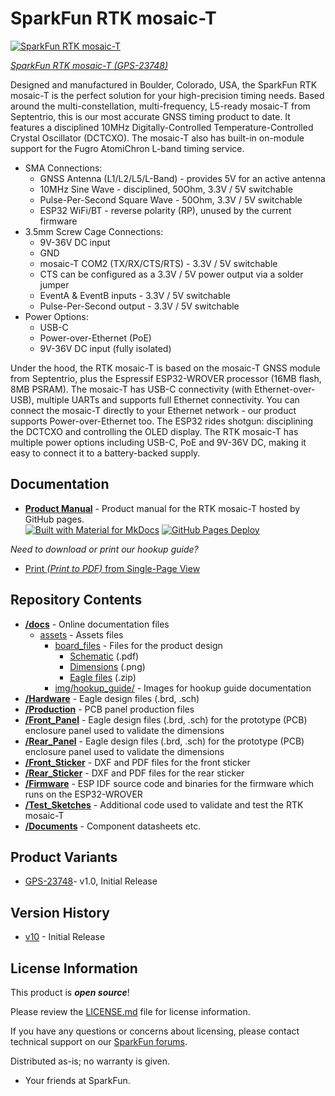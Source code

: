 SparkFun RTK mosaic-T
========================================

[![SparkFun RTK mosaic-T](https://cdn.sparkfun.com/r/600-600/assets/parts/2/4/0/7/2/23748-RTK-Mosaic-X5-Kit-All-Feature.jpg)](https://cdn.sparkfun.com/assets/parts/2/4/0/7/2/23748-RTK-Mosaic-X5-Kit-All-Feature.jpg)

[*SparkFun RTK mosaic-T (GPS-23748)*](https://www.sparkfun.com/products/23748)

Designed and manufactured in Boulder, Colorado, USA, the SparkFun RTK mosaic-T is the perfect solution for your high-precision timing needs. Based around the multi-constellation, multi-frequency, L5-ready mosaic-T from Septentrio, this is our most accurate GNSS timing product to date. It features a disciplined 10MHz Digitally-Controlled Temperature-Controlled Crystal Oscillator (DCTCXO). The mosaic-T also has built-in on-module support for the Fugro AtomiChron L-band timing service.

* SMA Connections:
    * GNSS Antenna (L1/L2/L5/L-Band) - provides 5V for an active antenna
    * 10MHz Sine Wave - disciplined, 50Ohm, 3.3V / 5V switchable
    * Pulse-Per-Second Square Wave - 50Ohm, 3.3V / 5V switchable
    * ESP32 WiFi/BT - reverse polarity (RP), unused by the current firmware
* 3.5mm Screw Cage Connections:
    * 9V-36V DC input
    * GND
    * mosaic-T COM2 (TX/RX/CTS/RTS) - 3.3V / 5V switchable
    * CTS can be configured as a 3.3V / 5V power output via a solder jumper
    * EventA & EventB inputs - 3.3V / 5V switchable
    * Pulse-Per-Second output - 3.3V / 5V switchable
* Power Options:
    * USB-C
    * Power-over-Ethernet (PoE)
    * 9V-36V DC input (fully isolated)

Under the hood, the RTK mosaic-T is based on the mosaic-T GNSS module from Septentrio, plus the Espressif ESP32-WROVER processor (16MB flash, 8MB PSRAM). The mosaic-T has USB-C connectivity (with Ethernet-over-USB), multiple UARTs and supports full Ethernet connectivity. You can connect the mosaic-T directly to your Ethernet network - our product supports Power-over-Ethernet too. The ESP32 rides shotgun: disciplining the DCTCXO and controlling the OLED display. The RTK mosaic-T has multiple power options including USB-C, PoE and 9V-36V DC, making it easy to connect it to a battery-backed supply.

Documentation
--------------

* **[Product Manual](http://docs.sparkfun.com/SparkFun_RTK_mosaic-T/)** - Product manual for the RTK mosaic-T hosted by GitHub pages.<br>
  [![Built with Material for MkDocs](https://img.shields.io/badge/Material_for_MkDocs-526CFE?logo=MaterialForMkDocs&logoColor=white)](https://squidfunk.github.io/mkdocs-material/) [![GitHub Pages Deploy](https://github.com/sparkfun/SparkFun_RTK_mosaic-T/actions/workflows/mkdocs.yml/badge.svg)](https://github.com/sparkfun/SparkFun_RTK_mosaic-T/actions/workflows/mkdocs.yml)


*Need to download or print our hookup guide?*

* [Print *(Print to PDF)* from Single-Page View](http://docs.sparkfun.com/SparkFun_RTK_mosaic-T/print_view)

Repository Contents
-------------------

* **[/docs](/docs/)** - Online documentation files
    * [assets](/docs/assets/) - Assets files
        * [board_files](/docs/assets/board_files/) - Files for the product design
            * [Schematic](/docs/assets/board_files/schematic.pdf) (.pdf)
            * [Dimensions](/docs/assets/board_files/dimensions.png) (.png)
            * [Eagle files](/docs/assets/board_files/eagle_files.zip) (.zip)
        * [img/hookup_guide/](/docs/assets/img/hookup_guide/) - Images for hookup guide documentation
* **[/Hardware](/Hardware/)** - Eagle design files (.brd, .sch)
* **[/Production](/Production/)** - PCB panel production files
* **[/Front_Panel](/Front_Panel/)** - Eagle design files (.brd, .sch) for the prototype (PCB) enclosure panel used to validate the dimensions
* **[/Rear_Panel](/Rear_Panel/)** - Eagle design files (.brd, .sch) for the prototype (PCB) enclosure panel used to validate the dimensions
* **[/Front_Sticker](/Front_Sticker/)** - DXF and PDF files for the front sticker
* **[/Rear_Sticker](/Rear_Sticker/)** - DXF and PDF files for the rear sticker
* **[/Firmware](/Firmware/)** - ESP IDF source code and binaries for the firmware which runs on the ESP32-WROVER
* **[/Test_Sketches](/Test_Sketches/)** - Additional code used to validate and test the RTK mosaic-T
* **[/Documents](/Documents/)** - Component datasheets etc.

Product Variants
----------------

* [GPS-23748](https://www.sparkfun.com/products/23748)- v1.0, Initial Release

Version History
---------------

* [v10](https://github.com/sparkfun/SparkFun_RTK_mosaic-T/releases/tag/v10) - Initial Release


License Information
-------------------

This product is ***open source***!

Please review the [LICENSE.md](./LICENSE.md) file for license information.

If you have any questions or concerns about licensing, please contact technical support on our [SparkFun forums](https://forum.sparkfun.com/viewforum.php?f=152).

Distributed as-is; no warranty is given.

- Your friends at SparkFun.
